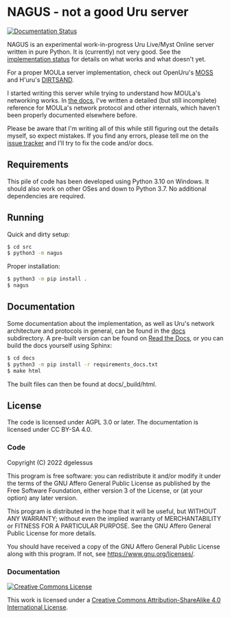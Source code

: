 # NAGUS - not a good Uru server

[![Documentation Status](https://readthedocs.org/projects/nagus/badge/?version=latest)](https://nagus.readthedocs.io/en/latest/?badge=latest)

<!-- Note: keep this in sync with docs/index.rst! -->

NAGUS is an experimental work-in-progress Uru Live/Myst Online server written in pure Python.
It is (currently) not very good.
See the [implementation status](https://nagus.readthedocs.io/en/latest/nagus/about.html#implementation-status) for details on what works and what doesn't yet.

For a proper MOULa server implementation,
check out OpenUru's [MOSS](https://wiki.openuru.org/index.php/MOSS) and H'uru's [DIRTSAND](https://guildofwriters.org/wiki/DIRTSAND).

I started writing this server while trying to understand how MOULa's networking works.
In [the docs](https://nagus.readthedocs.io/en/latest/),
I've written a detailed (but still incomplete) reference for MOULa's network protocol and other internals,
which haven't been properly documented elsewhere before.

Please be aware that I'm writing all of this while still figuring out the details myself,
so expect mistakes.
If you find any errors,
please tell me on the [issue tracker](https://github.com/dgelessus/NAGUS/issues)
and I'll try to fix the code and/or docs.

## Requirements

This pile of code has been developed using Python 3.10 on Windows.
It should also work on other OSes and down to Python 3.7.
No additional dependencies are required.

## Running

Quick and dirty setup:

```sh
$ cd src
$ python3 -m nagus
```

Proper installation:

```sh
$ python3 -m pip install .
$ nagus
```

## Documentation

Some documentation about the implementation,
as well as Uru's network architecture and protocols in general,
can be found in the [docs](./docs/) subdirectory.
A pre-built version can be found on [Read the Docs](https://nagus.readthedocs.io/en/latest/),
or you can build the docs yourself using Sphinx:

```sh
$ cd docs
$ python3 -m pip install -r requirements_docs.txt
$ make html
```

The built files can then be found at docs/_build/html.

## License

The code is licensed under AGPL 3.0 or later.
The documentation is licensed under CC BY-SA 4.0.

### Code

Copyright (C) 2022 dgelessus

This program is free software: you can redistribute it and/or modify
it under the terms of the GNU Affero General Public License as published by
the Free Software Foundation, either version 3 of the License, or
(at your option) any later version.

This program is distributed in the hope that it will be useful,
but WITHOUT ANY WARRANTY; without even the implied warranty of
MERCHANTABILITY or FITNESS FOR A PARTICULAR PURPOSE.  See the
GNU Affero General Public License for more details.

You should have received a copy of the GNU Affero General Public License
along with this program.  If not, see <https://www.gnu.org/licenses/>.

### Documentation

[![Creative Commons License](https://i.creativecommons.org/l/by-sa/4.0/88x31.png)](http://creativecommons.org/licenses/by-sa/4.0/)

This work is licensed under a [Creative Commons Attribution-ShareAlike 4.0 International License](http://creativecommons.org/licenses/by-sa/4.0/).
